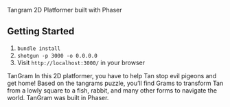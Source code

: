 Tangram
2D Platformer built with Phaser

## Getting Started

1. `bundle install`
2. `shotgun -p 3000 -o 0.0.0.0`
3. Visit `http://localhost:3000/` in your browser

TanGram
In this 2D platformer, you have to help Tan stop evil pigeons and get home! Based on the tangrams puzzle, you’ll find Grams to transform Tan from a lowly square to a fish, rabbit, and many other forms to navigate the world. TanGram was built in Phaser.
